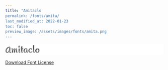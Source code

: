 ```yaml
---
title: "Amitaclo
permalink: /fonts/amita/
last_modified_at: 2022-01-23
toc: false
preview_image: /assets/images/fonts/amita.png
---
```

![Amita](/assets/images/fonts/amita.png)

[Download Font License](https://github.com/inkstitch/inkstitch/tree/main/fonts/amitaclo/LICENSE)
